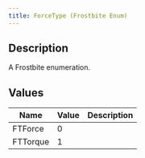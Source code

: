 ```yaml
---
title: ForceType (Frostbite Enum)
---
```

## Description

A Frostbite enumeration.

## Values

| Name     | Value | Description |
| -------- | ----- | ----------- |
| FTForce  | 0     |             |
| FTTorque | 1     |             |
